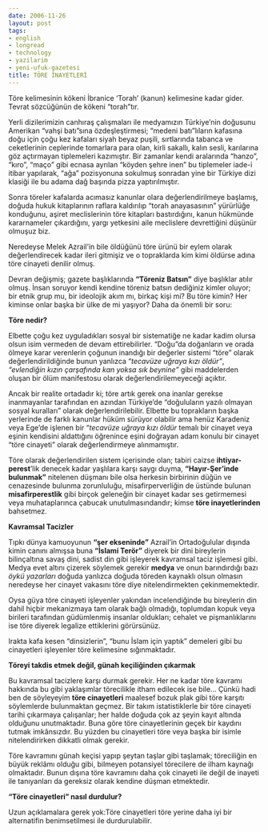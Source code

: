 ```yaml
---
date: 2006-11-26
layout: post
tags:
- english
- longread
- technology
- yazilarim
- yeni-ufuk-gazetesi
title: TÖRE İNAYETLERİ
---
```


Töre kelimesinin kökeni İbranice ‘Torah’ (kanun) kelimesine kadar gider. Tevrat sözcüğünün de kökeni “torah”tır.

Yerli dizilerimizin canhıraş çalışmaları ile medyamızın Türkiye’nin doğusunu Amerikan “vahşi batı”sına özdeşleştirmesi; “medeni batı”lıların kafasına doğu için çoğu kez kafaları siyah beyaz puşili, sırtlarında tabanca ve ceketlerinin ceplerinde tomarlara para olan, kirli sakallı, kalın sesli, karılarına göz açtırmayan tiplemeleri kazımıştır. Bir zamanlar kendi aralarında “hanzo”, “kıro”, “maço” gibi ecnasa ayrılan “köyden şehre inen” bu tiplemeler iade-i itibar yapılarak, “ağa” pozisyonuna sokulmuş sonradan yine bir Türkiye dizi klasiği ile bu adama dağ başında pizza yaptırılmıştır.

Sonra töreler kafalarda acımasız kanunlar olara değerlendirilmeye başlamış, doğuda hukuk kitaplarının raflara kaldırılıp “torah anayasasının” yürürlüğe konduğunu, aşiret meclislerinin töre kitapları bastırdığını, kanun hükmünde kararnameler çıkardığını, yargı yetkesini aile meclislere devrettiğini düşünür olmuşuz biz.

Neredeyse Melek Azrail’in bile öldüğünü töre ürünü bir eylem olarak değerlendirecek kadar ileri gitmişiz ve o topraklarda kim kimi öldürse adına töre cinayeti denilir olmuş.

Devran değişmiş; gazete başlıklarında **“Töreniz Batsın”** diye başlıklar atılır olmuş. İnsan soruyor kendi kendine töreniz batsın dediğiniz kimler oluyor; bir etnik grup mu, bir ideolojik akım mı, birkaç kişi mi? Bu töre kimin? Her kiminse onlar başka bir ülke de mi yaşıyor? Daha da önemli bir soru:

**Töre nedir?**

Elbette çoğu kez uyguladıkları sosyal bir sistematiğe ne kadar kadim olursa olsun isim vermeden de devam ettirebilirler. “Doğu”da doğanların ve orada ölmeye karar verenlerin çoğunun inandığı bir değerler sistemi “töre” olarak değerlendirildiğinde bunun yanlızca “_tecavüze uğraya kızı öldür”_, _“evlendiğin kızın çarşafında kan yoksa sık beynine”_ gibi maddelerden oluşan bir ölüm manifestosu olarak değerlendirilemeyeceği açıktır.

Ancak bir realite ortadadır ki; töre artık gerek ona inanlar gerekse inanmayanlar tarafından en azından Türkiye’de “doğuluların yazılı olmayan sosyal kuralları” olarak değerlendirilebilir. Elbette bu toprakların başka yerlerinde de farklı kanunlar hüküm sürüyor olabilir ama henüz Karadeniz veya Ege’de işlenen bir “_tecavüze uğraya kızı öldür_ temalı bir cinayet veya eşinin kendisini aldattığını öğrenince eşini doğrayan adam konulu bir cinayet “töre cinayeti” olarak değerlendirmeye alınmamıştır.

Töre olarak değerlendirilen sistem içerisinde olan; tabiri caizse **ihtiyar-perest**’lik denecek kadar yaşlılara karşı saygı duyma, **“Hayır-Şer’inde bulunmak”** nitelenen düşmanı bile olsa herkesin birbirinin düğün ve cenazesinde bulunma zorunluluğu, misafirperverliğin de üstünde bulunan **misafirperestlik** gibi birçok geleneğin bir cinayet kadar ses getirmemesi veya muhataplarınca çabucak unutulmasındandır; kimse **töre inayetlerinden** bahsetmez.

**Kavramsal Tacizler**

Tıpkı dünya kamuoyunun **“şer ekseninde”** Azrail’in Ortadoğulular dışında kimin canını almışsa buna **“İslami Terör”** diyerek bir dini bireylerin bilinçaltına savaş dini, sadist din gibi işleyerek kavramsal taciz işlemesi gibi. Medya evet altını çizerek söylemek gerekir **medya** ve onun barındırdığı bazı _öykü yazarları_ doğuda yanlızca doğuda töreden kaynaklı olsun olmasın neredeyse her cinayet vakasını töre diye nitelendirmekten çekinmemektedir.

Oysa güya töre cinayeti işleyenler yakından incelendiğinde bu bireylerin din dahil hiçbir mekanizmaya tam olarak bağlı olmadığı, toplumdan kopuk veya birileri tarafından güdümlenmiş insanlar oldukları; cehalet ve pişmanlıklarını ise töre diyerek legalize ettiklerini görürsünüz.

Irakta kafa kesen “dinsizlerin”, “bunu İslam için yaptık” demeleri gibi bu cinayetleri işleyenler töre kelimesine sığınmaktadır.

**Töreyi takdis etmek değil, günah keçiliğinden çıkarmak**

Bu kavramsal tacizlere karşı durmak gerekir. Her ne kadar töre kavramı hakkında bu gibi yaklaşımlar törecilikle itham edilecek ise bile… Çünkü hadi ben de söyleyeyim **töre cinayetleri** maalesef bozuk plak gibi töre karşıtı söylemlerde bulunmaktan geçmez. Bir takım istatistiklerle bir töre cinayeti tarihi çıkarmaya çalışanlar; her halde doğuda çok az şeyin kayıt altında olduğunu unutmaktadır. Buna göre töre cinayetlerinin geçek bir kaydını tutmak imkânsızdır. Bu yüzden bu cinayetleri töre veya başka bir isimle nitelendirirken dikkatli olmak gerekir.

Töre kavramını günah keçisi yapıp şeytan taşlar gibi taşlamak; töreciliğin en büyük reklâmı olduğu gibi, bilmeyen potansiyel törecilere de ilham kaynağı olmaktadır. Bunun dışına töre kavramını daha çok cinayeti ile değil de inayeti ile tanıyanları da gereksiz olarak kendine düşman etmektedir.

**“Töre cinayetleri” nasıl durdulur?**

Uzun açıklamalara gerek yok:Töre cinayetleri töre yerine daha iyi bir alternatifin benimsetilmesi ile durdurulabilir.
